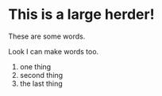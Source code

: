 # This is a large herder!

These are some words.

Look I can make words too.
 1. one thing
 2. second thing
 3. the last thing
